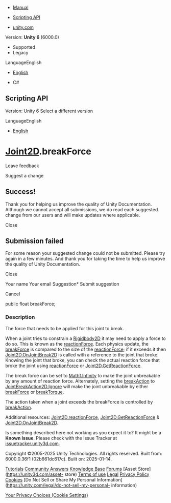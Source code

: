 [ ]()

  * [Manual](../Manual/index.html)
  * [Scripting API](../ScriptReference/index.html)

  * [unity.com](https://unity.com/)

Version: **Unity 6** (6000.0)

  * Supported
  * Legacy

LanguageEnglish

  * [English]()

  * C#

[ ](https://docs.unity3d.com)

## Scripting API

Version: Unity 6 Select a different version

LanguageEnglish

  * [English]()

#  [Joint2D](Joint2D.html).breakForce

Leave feedback

Suggest a change

## Success!

Thank you for helping us improve the quality of Unity Documentation. Although
we cannot accept all submissions, we do read each suggested change from our
users and will make updates where applicable.

Close

## Submission failed

For some reason your suggested change could not be submitted. Please <a>try
again</a> in a few minutes. And thank you for taking the time to help us
improve the quality of Unity Documentation.

Close

Your name Your email Suggestion* Submit suggestion

Cancel

[ ]()

public float breakForce;

### Description

The force that needs to be applied for this joint to break.

When a joint tries to constrain a [Rigidbody2D](Rigidbody2D.html) it may need
to apply a force to do so. This is known as the
[reactionForce](Joint2D-reactionForce.html). Each physics update, the
[breakForce](Joint2D-breakForce.html) is compared to the size of the
[reactionForce](Joint2D-reactionForce.html); if it exceeds it then
[Joint2D.OnJointBreak2D](Joint2D.OnJointBreak2D.html) is called with a
reference to the joint that broke. Knowing the joint that broke, you can check
the actual reaction force that broke the joint using
[reactionForce](Joint2D-reactionForce.html) or
[Joint2D.GetReactionForce](Joint2D.GetReactionForce.html).  
  
The break force can be set to [Mathf.Infinity](Mathf.Infinity.html) to make
the joint unbreakable by any amount of reaction force. Alternately, setting
the [breakAction](Joint2D-breakAction.html) to
[JointBreakAction2D.Ignore](JointBreakAction2D.Ignore.html) will make the
joint unbreakable by either [breakForce](Joint2D-breakForce.html) or
[breakTorque](Joint2D-breakTorque.html).  
  
The action taken when a joint exceeds the breakForce is controlled by
[breakAction](Joint2D-breakAction.html).  
  
Additional resources: [Joint2D.reactionForce](Joint2D-reactionForce.html),
[Joint2D.GetReactionForce](Joint2D.GetReactionForce.html) &
[Joint2D.OnJointBreak2D](Joint2D.OnJointBreak2D.html).

Is something described here not working as you expect it to? It might be a
**Known Issue**. Please check with the Issue Tracker at
[issuetracker.unity3d.com](https://issuetracker.unity3d.com).

Copyright ©2005-2025 Unity Technologies. All rights reserved. Built from:
6000.0.36f1 (02b661dc617c). Built on: 2025-01-14.

[Tutorials](https://unity3d.com/learn) [Community
Answers](https://answers.unity3d.com) [Knowledge
Base](https://support.unity3d.com/hc/en-us)
[Forums](https://forum.unity3d.com) [Asset Store](https://unity3d.com/asset-
store) [Terms of use](https://docs.unity3d.com/Manual/TermsOfUse.html)
[Legal](https://unity.com/legal) [Privacy
Policy](https://unity.com/legal/privacy-policy)
[Cookies](https://unity.com/legal/cookie-policy) [Do Not Sell or Share My
Personal Information](https://unity.com/legal/do-not-sell-my-personal-
information)

[Your Privacy Choices (Cookie Settings)](javascript:void\(0\);)

